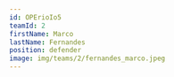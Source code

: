 ```yaml
---
id: OPErioIo5
teamId: 2
firstName: Marco
lastName: Fernandes
position: defender
image: img/teams/2/fernandes_marco.jpeg
---
```

